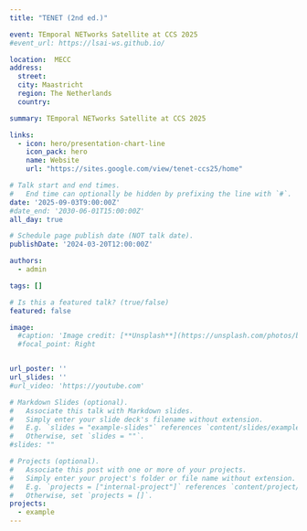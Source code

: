 ```yaml
---
title: "TENET (2nd ed.)"

event: TEmporal NETworks Satellite at CCS 2025
#event_url: https://lsai-ws.github.io/

location:  MECC
address:
  street: 
  city: Maastricht
  region: The Netherlands
  country: 

summary: TEmporal NETworks Satellite at CCS 2025

links:
  - icon: hero/presentation-chart-line
    icon_pack: hero
    name: Website
    url: "https://sites.google.com/view/tenet-ccs25/home"

# Talk start and end times.
#   End time can optionally be hidden by prefixing the line with `#`.
date: '2025-09-03T9:00:00Z'
#date_end: '2030-06-01T15:00:00Z'
all_day: true

# Schedule page publish date (NOT talk date).
publishDate: '2024-03-20T12:00:00Z'

authors:
  - admin

tags: []

# Is this a featured talk? (true/false)
featured: false

image:
  #caption: 'Image credit: [**Unsplash**](https://unsplash.com/photos/bzdhc5b3Bxs)'
  #focal_point: Right


url_poster: ''
url_slides: ''
#url_video: 'https://youtube.com'

# Markdown Slides (optional).
#   Associate this talk with Markdown slides.
#   Simply enter your slide deck's filename without extension.
#   E.g. `slides = "example-slides"` references `content/slides/example-slides.md`.
#   Otherwise, set `slides = ""`.
#slides: ""

# Projects (optional).
#   Associate this post with one or more of your projects.
#   Simply enter your project's folder or file name without extension.
#   E.g. `projects = ["internal-project"]` references `content/project/deep-learning/index.md`.
#   Otherwise, set `projects = []`.
projects:
  - example
---
```

